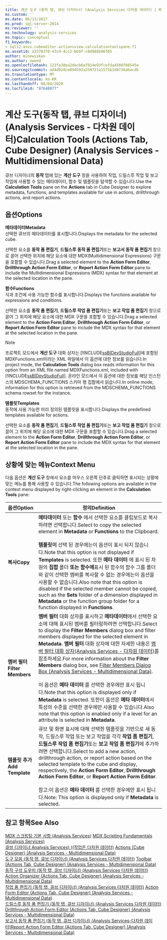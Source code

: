 ```yaml
---
title: 계산 도구 (동작 탭, 큐브 디자이너) (Analysis Services 다차원 데이터) | Microsoft Docs
ms.custom: ''
ms.date: 06/13/2017
ms.prod: sql-server-2014
ms.reviewer: ''
ms.technology: analysis-services
ms.topic: conceptual
f1_keywords:
- sql12.asvs.cubeeditor.actionsview.calculationtoolspane.f1
ms.assetid: a3370370-43cd-4cc2-bb9f-c0d988b96f05
author: minewiskan
ms.author: owend
ms.openlocfilehash: 123fa38ea2decb6af914e93fcefda4508f08545e
ms.sourcegitcommit: ad4d92dce894592a259721a1571b1d8736abacdb
ms.translationtype: MT
ms.contentlocale: ko-KR
ms.lasthandoff: 08/04/2020
ms.locfileid: "87648077"
---
```

# <a name="calculation-tools-actions-tab-cube-designer-analysis-services---multidimensional-data"></a><span data-ttu-id="002bc-102">계산 도구(동작 탭, 큐브 디자이너)(Analysis Services - 다차원 데이터)</span><span class="sxs-lookup"><span data-stu-id="002bc-102">Calculation Tools (Actions Tab, Cube Designer) (Analysis Services - Multidimensional Data)</span></span>
  <span data-ttu-id="002bc-103">큐브 디자이너의 **동작** 탭에 있는 **계산 도구** 창을 사용하여 작업, 드릴스루 작업 및 보고 작업에 사용할 수 있는 메타데이터, 함수 및 템플릿을 탐색할 수 있습니다.</span><span class="sxs-lookup"><span data-stu-id="002bc-103">Use the **Calculation Tools** pane on the **Actions** tab in Cube Designer to explore metadata, functions, and templates available for use in actions, drillthrough actions, and report actions.</span></span>  
  
## <a name="options"></a><span data-ttu-id="002bc-104">옵션</span><span class="sxs-lookup"><span data-stu-id="002bc-104">Options</span></span>  
 <span data-ttu-id="002bc-105">**메타데이터**</span><span class="sxs-lookup"><span data-stu-id="002bc-105">**Metadata**</span></span>  
 <span data-ttu-id="002bc-106">선택한 큐브의 메타데이터를 표시합니다.</span><span class="sxs-lookup"><span data-stu-id="002bc-106">Displays the metadata for the selected cube.</span></span>  
  
 <span data-ttu-id="002bc-107">선택한 요소를 **동작 폼 편집기**, **드릴스루 동작 폼 편집기**또는 **보고서 동작 폼 편집기** 창으로 끌어 선택한 위치에 해당 요소에 대한 MDX(Multidimensional Expressions) 구문을 포함할 수 있습니다.</span><span class="sxs-lookup"><span data-stu-id="002bc-107">Drag a selected element to the **Action Form Editor**, **Drillthrough Action Form Editor**, or **Report Action Form Editor** pane to include the Multidimensional Expressions (MDX) syntax for that element at the selected location in the pane.</span></span>  
  
 <span data-ttu-id="002bc-108">**함수**</span><span class="sxs-lookup"><span data-stu-id="002bc-108">**Functions**</span></span>  
 <span data-ttu-id="002bc-109">식과 조건에 사용 가능한 함수를 표시합니다.</span><span class="sxs-lookup"><span data-stu-id="002bc-109">Displays the functions available for expressions and conditions.</span></span>  
  
 <span data-ttu-id="002bc-110">선택한 요소를 **동작 폼 편집기**, **드릴스루 작업 폼 편집기**또는 **보고 작업 폼 편집기** 창으로 끌어 그 위치에 해당 요소에 대한 MDX 구문을 포함할 수 있습니다.</span><span class="sxs-lookup"><span data-stu-id="002bc-110">Drag a selected element to the **Action Form Editor**, **Drillthrough Action Form Editor**, or **Report Action Form Editor** pane to include the MDX syntax for that element at the selected location in the pane.</span></span>  
  
> [!NOTE]  
>  <span data-ttu-id="002bc-111">프로젝트 모드에서 **계산 도구** 대화 상자는 [!INCLUDE[ssBIDevStudioFull](../includes/ssbidevstudiofull-md.md)]에 포함된 MDXFunctions.xml이라는 XML 파일에서 이 옵션에 대한 정보를 읽습니다.</span><span class="sxs-lookup"><span data-stu-id="002bc-111">In project mode, the **Calculation Tools** dialog box reads information for this option from an XML file named MDXFunctions.xml, included with [!INCLUDE[ssBIDevStudioFull](../includes/ssbidevstudiofull-md.md)].</span></span> <span data-ttu-id="002bc-112">온라인 모드에서 이 옵션에 대한 정보를 해당 인스턴스의 MDSCHEMA_FUNCTIONS 스키마 행 집합에서 읽습니다.</span><span class="sxs-lookup"><span data-stu-id="002bc-112">In online mode, information for this option is retrieved from the MDSCHEMA_FUNCTIONS schema rowset for the instance.</span></span>  
  
 <span data-ttu-id="002bc-113">**템플릿**</span><span class="sxs-lookup"><span data-stu-id="002bc-113">**Templates**</span></span>  
 <span data-ttu-id="002bc-114">동작에 사용 가능한 미리 정의된 템플릿을 표시합니다.</span><span class="sxs-lookup"><span data-stu-id="002bc-114">Displays the predefined templates available for actions.</span></span>  
  
 <span data-ttu-id="002bc-115">선택한 요소를 **동작 폼 편집기**, **드릴스루 작업 폼 편집기**또는 **보고 작업 폼 편집기** 창으로 끌어 그 위치에 해당 요소에 대한 MDX 구문을 포함할 수 있습니다.</span><span class="sxs-lookup"><span data-stu-id="002bc-115">Drag a selected element to the **Action Form Editor**, **Drillthrough Action Form Editor**, or **Report Action Form Editor** pane to include the MDX syntax for that element at the selected location in the pane.</span></span>  
  
## <a name="context-menu"></a><span data-ttu-id="002bc-116">상황에 맞는 메뉴</span><span class="sxs-lookup"><span data-stu-id="002bc-116">Context Menu</span></span>  
 <span data-ttu-id="002bc-117">다음 옵션은 **계산 도구** 창에서 요소를 마우스 오른쪽 단추로 클릭하면 표시되는 상황에 맞는 메뉴를 통해 사용할 수 있습니다.</span><span class="sxs-lookup"><span data-stu-id="002bc-117">The following options are available in the context menu displayed by right-clicking an element in the **Calculation Tools** pane:</span></span>  
  
|<span data-ttu-id="002bc-118">옵션</span><span class="sxs-lookup"><span data-stu-id="002bc-118">Option</span></span>|<span data-ttu-id="002bc-119">정의</span><span class="sxs-lookup"><span data-stu-id="002bc-119">Definition</span></span>|  
|------------|----------------|  
|<span data-ttu-id="002bc-120">**복사**</span><span class="sxs-lookup"><span data-stu-id="002bc-120">**Copy**</span></span>|<span data-ttu-id="002bc-121">**메타데이터** 또는 **함수** 에서 선택한 요소를 클립보드로 복사하려면 선택합니다.</span><span class="sxs-lookup"><span data-stu-id="002bc-121">Select to copy the selected element in **Metadata** or **Functions** to the Clipboard.</span></span><br /><br /> <span data-ttu-id="002bc-122">**템플릿이** 선택 된 경우에는이 옵션이 표시 되지 않습니다.</span><span class="sxs-lookup"><span data-stu-id="002bc-122">Note that this option is not displayed if **Templates** is selected.</span></span> <span data-ttu-id="002bc-123">또한 **메타 데이터** 에 표시 된 차원의 **집합** 폴더 **또는 함수에**표시 된 함수의 함수 그룹 폴더와 같이 선택한 멤버를 복사할 수 없는 경우에는이 옵션을 사용할 수 없습니다.</span><span class="sxs-lookup"><span data-stu-id="002bc-123">Also note that this option is disabled if the selected member cannot be copied, such as the **Sets** folder of a dimension displayed in **Metadata** or the function group folder for a function displayed in **Functions**.</span></span>|  
|<span data-ttu-id="002bc-124">**멤버 필터**</span><span class="sxs-lookup"><span data-stu-id="002bc-124">**Filter Members**</span></span>|<span data-ttu-id="002bc-125">**멤버 필터** 대화 상자를 표시하고 **메타데이터**에서 선택한 요소에 대해 표시된 멤버를 필터링하려면 선택합니다.</span><span class="sxs-lookup"><span data-stu-id="002bc-125">Select to display the **Filter Members** dialog box and filter members displayed for the selected element in **Metadata**.</span></span> <span data-ttu-id="002bc-126">**멤버 필터** 대화 상자에 대한 자세한 내용은 [멤버 필터 대화 상자&#40;Analysis Services - 다차원 데이터&#41;](filter-members-dialog-box-analysis-services-multidimensional-data.md)를 참조하세요.</span><span class="sxs-lookup"><span data-stu-id="002bc-126">For more information about the **Filter Members** dialog box, see [Filter Members Dialog Box &#40;Analysis Services - Multidimensional Data&#41;](filter-members-dialog-box-analysis-services-multidimensional-data.md).</span></span><br /><br /> <span data-ttu-id="002bc-127">이 옵션은 **메타 데이터** 를 선택한 경우에만 표시 됩니다.</span><span class="sxs-lookup"><span data-stu-id="002bc-127">Note that this option is displayed only if **Metadata** is selected.</span></span> <span data-ttu-id="002bc-128">또한이 옵션은 **메타 데이터**에서 특성의 수준을 선택한 경우에만 사용할 수 있습니다.</span><span class="sxs-lookup"><span data-stu-id="002bc-128">Also note that this option is enabled only if a level for an attribute is selected in **Metadata**.</span></span>|  
|<span data-ttu-id="002bc-129">**템플릿 추가**</span><span class="sxs-lookup"><span data-stu-id="002bc-129">**Add Template**</span></span>|<span data-ttu-id="002bc-130">큐브 및 화면 표시에 대해 선택한 템플릿을 기반으로 새 동작, 드릴스루 작업 또는 보고 작업을 각각 **작업 폼 편집기**, **드릴스루 작업 폼 편집기**또는 **보고 작업 폼 편집기**에 추가하려면 선택합니다.</span><span class="sxs-lookup"><span data-stu-id="002bc-130">Select to add a new action, drillthrough action, or report action based on the selected template to the cube and display, respectively, the **Action Form Editor**, **Drillthrough Action Form Editor**, or **Report Action Form Editor**.</span></span><br /><br /> <span data-ttu-id="002bc-131">참고:이 옵션은 **메타 데이터** 를 선택한 경우에만 표시 됩니다.</span><span class="sxs-lookup"><span data-stu-id="002bc-131">Note: This option is displayed only if **Metadata** is selected.</span></span>|  
  
## <a name="see-also"></a><span data-ttu-id="002bc-132">참고 항목</span><span class="sxs-lookup"><span data-stu-id="002bc-132">See Also</span></span>  
 <span data-ttu-id="002bc-133">[MDX 스크립팅 기본 사항 &#40;Analysis Services&#41;](multidimensional-models/mdx/mdx-scripting-fundamentals-analysis-services.md) </span><span class="sxs-lookup"><span data-stu-id="002bc-133">[MDX Scripting Fundamentals &#40;Analysis Services&#41;](multidimensional-models/mdx/mdx-scripting-fundamentals-analysis-services.md) </span></span>  
 <span data-ttu-id="002bc-134">[큐브 디자이너 Analysis Services&#41; &#40;&#40;작업은 다차원 데이터&#41;](actions-cube-designer-analysis-services-multidimensional-data.md) </span><span class="sxs-lookup"><span data-stu-id="002bc-134">[Actions &#40;Cube Designer&#41; &#40;Analysis Services - Multidimensional Data&#41;](actions-cube-designer-analysis-services-multidimensional-data.md) </span></span>  
 <span data-ttu-id="002bc-135">[도구 모음 &#40;동작 탭, 큐브 디자이너&#41; &#40;Analysis Services 다차원 데이터&#41;](toolbar-actions-tab-cube-designer-analysis-services-multidimensional-data.md) </span><span class="sxs-lookup"><span data-stu-id="002bc-135">[Toolbar &#40;Actions Tab, Cube Designer&#41; &#40;Analysis Services - Multidimensional Data&#41;](toolbar-actions-tab-cube-designer-analysis-services-multidimensional-data.md) </span></span>  
 <span data-ttu-id="002bc-136">[동작 구성 도우미 &#40;동작 탭, 큐브 디자이너&#41; &#40;Analysis Services 다차원 데이터&#41;](action-organizer-cube-designer-analysis-services-multidimensional-data.md) </span><span class="sxs-lookup"><span data-stu-id="002bc-136">[Action Organizer &#40;Actions Tab, Cube Designer&#41; &#40;Analysis Services - Multidimensional Data&#41;](action-organizer-cube-designer-analysis-services-multidimensional-data.md) </span></span>  
 <span data-ttu-id="002bc-137">[작업 폼 편집기 &#40;동작 탭, 큐브 디자이너&#41; &#40;Analysis Services 다차원 데이터&#41;](action-form-editor-cube-designer-analysis-services-multidimensional-data.md) </span><span class="sxs-lookup"><span data-stu-id="002bc-137">[Action Form Editor &#40;Actions Tab, Cube Designer&#41; &#40;Analysis Services - Multidimensional Data&#41;](action-form-editor-cube-designer-analysis-services-multidimensional-data.md) </span></span>  
 <span data-ttu-id="002bc-138">[드릴스루 동작 폼 편집기 &#40;동작 탭, 큐브 디자이너&#41; &#40;Analysis Services 다차원 데이터&#41;](drillthrough-action-form-editor-cube-designer-analysis-services-multidimensional-data.md) </span><span class="sxs-lookup"><span data-stu-id="002bc-138">[Drillthrough Action Form Editor &#40;Actions Tab, Cube Designer&#41; &#40;Analysis Services - Multidimensional Data&#41;](drillthrough-action-form-editor-cube-designer-analysis-services-multidimensional-data.md) </span></span>  
 [<span data-ttu-id="002bc-139">보고서 동작 폼 편집기 &#40;동작 탭, 큐브 디자이너&#41; &#40;Analysis Services-다차원 데이터&#41;</span><span class="sxs-lookup"><span data-stu-id="002bc-139">Report Action Form Editor &#40;Actions Tab, Cube Designer&#41; &#40;Analysis Services - Multidimensional Data&#41;</span></span>](report-action-form-editor-cube-designer-analysis-services-multidimensional-data.md)  
  
  
